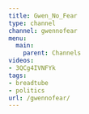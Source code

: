 ```yaml
---
title: Gwen_No_Fear
type: channel
channel: gwennofear
menu:
  main:
    parent: Channels
videos:
- 3QCg4IVNFYk
tags:
- breadtube
- politics
url: /gwennofear/
---
```

